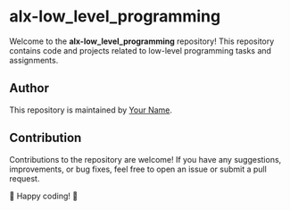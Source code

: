 # alx-low_level_programming

Welcome to the **alx-low_level_programming** repository! This repository contains code and projects related to low-level programming tasks and assignments.

## Author

This repository is maintained by [Your Name](https://github.com/your-username).

## Contribution

Contributions to the repository are welcome! If you have any suggestions, improvements, or bug fixes, feel free to open an issue or submit a pull request.

🎉 Happy coding! 🚀
